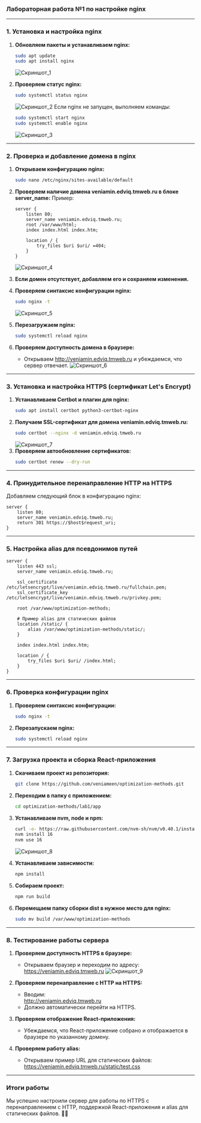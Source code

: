 ### Лабораторная работа №1 по настройке nginx

---

### **1. Установка и настройка nginx**
1. **Обновляем пакеты и устанавливаем nginx:**
   ```bash
   sudo apt update
   sudo apt install nginx
   ```
   ![Скриншот_1](images/1.png)

2. **Проверяем статус nginx:**
   ```bash
   sudo systemctl status nginx
   ```
   ![Скриншот_2](images/2.png)
   Если nginx не запущен, выполняем команды:  
   ```bash
   sudo systemctl start nginx
   sudo systemctl enable nginx
   ```
   ![Скриншот_3](images/3.png)

---

### **2. Проверка и добавление домена в nginx**
1. **Открываем конфигурацию nginx:**
   ```bash
   sudo nano /etc/nginx/sites-available/default
   ```
2. **Проверяем наличие домена veniamin.edviq.tmweb.ru в блоке server_name:**
   Пример:
   ```nginx
   server {
       listen 80;
       server_name veniamin.edviq.tmweb.ru;
       root /var/www/html;
       index index.html index.htm;

       location / {
           try_files $uri $uri/ =404;
       }
   }
   ```
    ![Скриншот_4](images/4.png)
3. **Если домен отсутствует, добавляем его и сохраняем изменения.**

4. **Проверяем синтаксис конфигурации nginx:**
   ```bash
   sudo nginx -t
   ```
   ![Скриншот_5](images/5.png)

5. **Перезагружаем nginx:**
   ```bash
   sudo systemctl reload nginx
   ```

6. **Проверяем доступность домена в браузере:**
   - Открываем http://veniamin.edviq.tmweb.ru и убеждаемся, что сервер отвечает.
   ![Скриншот_6](images/6.png)
---

### **3. Установка и настройка HTTPS (сертификат Let's Encrypt)**
1. **Устанавливаем Certbot и плагин для nginx:**  
   ```bash
   sudo apt install certbot python3-certbot-nginx
   ```
2. **Получаем SSL-сертификат для домена veniamin.edviq.tmweb.ru:**  
   ```bash
   sudo certbot --nginx -d veniamin.edviq.tmweb.ru
   ```
    ![Скриншот_7](images/7.png)
3. **Проверяем автообновление сертификатов:**  
   ```bash
   sudo certbot renew --dry-run
   ```
---

### **4. Принудительное перенаправление HTTP на HTTPS**
Добавляем следующий блок в конфигурацию nginx:
```nginx
server {
    listen 80;
    server_name veniamin.edviq.tmweb.ru;
    return 301 https://$host$request_uri;
}
```

---

### **5. Настройка alias для псевдонимов путей**
```nginx
server {
    listen 443 ssl;
    server_name veniamin.edviq.tmweb.ru;

    ssl_certificate /etc/letsencrypt/live/veniamin.edviq.tmweb.ru/fullchain.pem;
    ssl_certificate_key /etc/letsencrypt/live/veniamin.edviq.tmweb.ru/privkey.pem;

    root /var/www/optimization-methods;

    # Пример alias для статических файлов
    location /static/ {
        alias /var/www/optimization-methods/static/;
    }

    index index.html index.htm;

    location / {
        try_files $uri $uri/ /index.html;
    }
}
```

---

### **6. Проверка конфигурации nginx**
1. **Проверяем синтаксис конфигурации:**  
   ```bash
   sudo nginx -t
   ```
2. **Перезапускаем nginx:**  
   ```bash
   sudo systemctl reload nginx
   ```

---

### **7. Загрузка проекта и сборка React-приложения**
1. **Скачиваем проект из репозитория:**
   ```bash
   git clone https://github.com/veniameen/optimization-methods.git
   ```

2. **Переходим в папку с приложением:**
   ```bash
   cd optimization-methods/lab1/app
   ```

3. **Устанавливаем nvm, node и npm:**
   ```bash
   curl -o- https://raw.githubusercontent.com/nvm-sh/nvm/v0.40.1/install.sh | bash
   nvm install 16
   nvm use 16 
   ```
    ![Скриншот_8](images/8.png)
4. **Устанавливаем зависимости:**
   ```bash
   npm install
   ```

5. **Собираем проект:**
   ```bash
   npm run build
   ```

6. **Перемещаем папку сборки dist в нужное место для nginx:**
   ```bash
   sudo mv build /var/www/optimization-methods
   ```

---

### **8. Тестирование работы сервера**
1. **Проверяем доступность HTTPS в браузере:**
   - Открываем браузер и переходим по адресу: https://veniamin.edviq.tmweb.ru
    ![Скриншот_9](images/9.png)

2. **Проверяем перенаправление с HTTP на HTTPS:**
   - Вводим:  
     http://veniamin.edviq.tmweb.ru
   - Должно автоматически перейти на HTTPS.

3. **Проверяем отображение React-приложения:**
   - Убеждаемся, что React-приложение собрано и отображается в браузере по указанному домену.

4. **Проверяем работу alias:**
   - Открываем пример URL для статических файлов:  
     https://veniamin.edviq.tmweb.ru/static/test.css

---

### **Итоги работы**
Мы успешно настроили сервер для работы по HTTPS с перенаправлением с HTTP, поддержкой React-приложения и alias для статических файлов. 🚀🎉